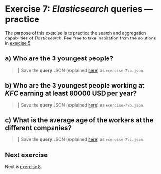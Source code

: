 # Exercise 7: _Elasticsearch_ queries — practice

The purpose of this exercise is to practice the search and aggregation capabilities of _Elasticsearch_. Feel free to take inspiration from the solutions in [exercise 5](exercise5.md).

## a) Who are the **3** youngest people?

> :memo: Save the **query** JSON (explained [here](exercise5.md#query-json)) as `exercise-7\a.json`.

## b) Who are the **3** youngest people working at _KFC_ earning at least **80000** USD per year?

> :memo: Save the **query** JSON (explained [here](exercise5.md#query-json)) as `exercise-7\b.json`.

## c) What is the average age of the workers at the different companies?

> :memo: Save the **query** JSON (explained [here](exercise5.md#query-json)) as `exercise-7\c.json`.

## Next exercise

Next is [exercise 8](exercise8.md).